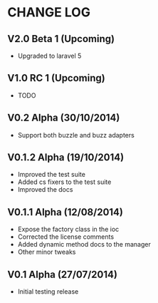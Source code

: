 CHANGE LOG
==========


## V2.0 Beta 1 (Upcoming)

* Upgraded to laravel 5


## V1.0 RC 1 (Upcoming)

* TODO


## V0.2 Alpha (30/10/2014)

* Support both buzzle and buzz adapters


## V0.1.2 Alpha (19/10/2014)

* Improved the test suite
* Added cs fixers to the test suite
* Improved the docs


## V0.1.1 Alpha (12/08/2014)

* Expose the factory class in the ioc
* Corrected the license comments
* Added dynamic method docs to the manager
* Other minor tweaks


## V0.1 Alpha (27/07/2014)

* Initial testing release
